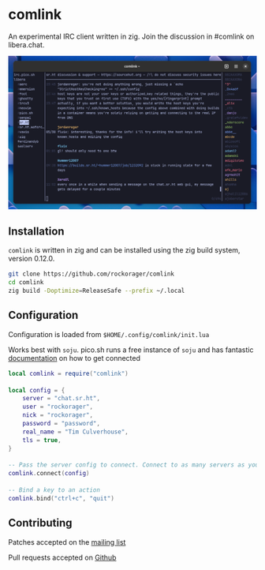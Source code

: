 # comlink

An experimental IRC client written in zig. Join the discussion in #comlink on
libera.chat.

![screenshot of comlink](screenshot.png)

## Installation

`comlink` is written in zig and can be installed using the zig build system,
version 0.12.0.

```sh
git clone https://github.com/rockorager/comlink
cd comlink
zig build -Doptimize=ReleaseSafe --prefix ~/.local
```

## Configuration

Configuration is loaded from `$HOME/.config/comlink/init.lua`

Works best with `soju`. pico.sh runs a free instance of `soju` and has fantastic
[documentation](https://pico.sh/irc) on how to get connected

```lua
local comlink = require("comlink")

local config = {
	server = "chat.sr.ht",
	user = "rockorager",
	nick = "rockorager",
	password = "password",
	real_name = "Tim Culverhouse",
	tls = true,
}

-- Pass the server config to connect. Connect to as many servers as you need
comlink.connect(config)

-- Bind a key to an action
comlink.bind("ctrl+c", "quit")
```

## Contributing

Patches accepted on the [mailing list](~rockorager/comlink@lists.sr.ht)

Pull requests accepted on [Github](https://github.com/rockorager/comlink)

